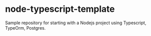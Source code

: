 # node-typescript-template
Sample repository for starting with a Nodejs project using Typescript, TypeOrm, Postgres.
